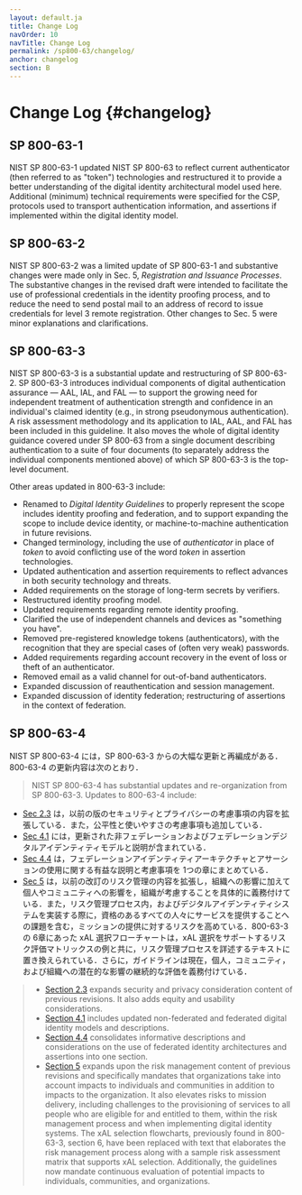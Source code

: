 ```yaml
---
layout: default.ja
title: Change Log
navOrder: 10
navTitle: Change Log
permalink: /sp800-63/changelog/
anchor: changelog
section: B
---
```


# Change Log {#changelog}

## SP 800-63-1

NIST SP 800-63-1 updated NIST SP 800-63 to reflect current authenticator (then referred to as "token") technologies and restructured it to provide a better understanding of the digital identity architectural model used here. Additional (minimum) technical requirements were specified for the CSP, protocols used to transport authentication information, and assertions if implemented within the digital identity model.

## SP 800-63-2

NIST SP 800-63-2 was a limited update of SP 800-63-1 and substantive changes were made only in Sec. 5, *Registration and Issuance Processes*. The substantive changes in the revised draft were intended to facilitate the use of professional credentials in the identity proofing process, and to reduce the need to send postal mail to an address of record to issue credentials for level 3 remote registration. Other changes to Sec. 5 were minor explanations and clarifications.

## SP 800-63-3

NIST SP 800-63-3 is a substantial update and restructuring of SP 800-63-2. SP 800-63-3 introduces individual components of digital authentication assurance &mdash; AAL, IAL, and FAL &mdash; to support the growing need for independent treatment of authentication strength and confidence in an individual's claimed identity (e.g., in strong pseudonymous authentication). A risk assessment methodology and its application to IAL, AAL, and FAL has been included in this guideline. It also moves the whole of digital identity guidance covered under SP 800-63 from a single document describing authentication to a suite of four documents (to separately address the individual components mentioned above) of which SP 800-63-3 is the top-level document.

Other areas updated in 800-63-3 include:

- Renamed to _Digital Identity Guidelines_ to properly represent the scope includes identity proofing and federation, and to support expanding the scope to include device identity, or machine-to-machine authentication in future revisions.
- Changed terminology, including the use of *authenticator* in place of *token* to avoid conflicting use of the word *token* in assertion technologies.
-	Updated authentication and assertion requirements to reflect advances in both security technology and threats.
-	Added requirements on the storage of long-term secrets by verifiers.
-  Restructured identity proofing model.
-	Updated requirements regarding remote identity proofing.
-	Clarified the use of independent channels and devices as "something you have".
-	Removed pre-registered knowledge tokens (authenticators), with the recognition that they are special cases of (often very weak) passwords.
-	Added requirements regarding account recovery in the event of loss or theft of an authenticator.
-	Removed email as a valid channel for out-of-band authenticators.
-   Expanded discussion of reauthentication and session management.
-   Expanded discussion of identity federation; restructuring of assertions in the context of federation.

## SP 800-63-4

NIST SP 800-63-4 には，SP 800-63-3 からの大幅な更新と再編成がある．800-63-4 の更新内容は次のとおり．

> NIST SP 800-63-4 has substantial updates and re-organization from SP 800-63-3. Updates to 800-63-4 include:

- [Sec 2.3](sec2_introduction.ja.md#ERMreqs) は，以前の版のセキュリティとプライバシーの考慮事項の内容を拡張している．また，公平性と使いやすさの考慮事項も追加している．
- [Sec 4.1](sec4_model.ja.md#s-4-1) には，更新された非フェデレーションおよびフェデレーションデジタルアイデンティティモデルと説明が含まれている．
- [Sec 4.4](sec4_model.ja.md#Federation) は，フェデレーションアイデンティティアーキテクチャとアサーションの使用に関する有益な説明と考慮事項を 1つの章にまとめている．
- [Sec 5](sec5_DIRM.ja.md#sec5) は，以前の改訂のリスク管理の内容を拡張し，組織への影響に加えて個人やコミュニティへの影響を，組織が考慮することを具体的に義務付けている．また，リスク管理プロセス内，およびデジタルアイデンティティシステムを実装する際に，資格のあるすべての人々にサービスを提供することへの課題を含む，ミッションの提供に対するリスクを高めている．800-63-3 の 6章にあった xAL 選択フローチャートは，xAL 選択をサポートするリスク評価マトリックスの例と共に，リスク管理プロセスを詳述するテキストに置き換えられている．さらに，ガイドラインは現在，個人，コミュニティ，および組織への潜在的な影響の継続的な評価を義務付けている．

> - [Section 2.3](sec2_introduction.md#ERMreqs) expands security and privacy consideration content of previous revisions. It also adds equity and usability considerations.
> - [Section 4.1](sec4_model.md#s-4-1) includes updated non-federated and federated digital identity models and descriptions.
> - [Section 4.4](sec4_model.md#Federation) consolidates informative descriptions and considerations on the use of federated identity architectures and assertions into one section.
> - [Section 5](sec5_DIRM.md#sec5) expands upon the risk management content of previous revisions and specifically mandates that organizations take into account impacts to individuals and communities in addition to impacts to the organization. It also elevates risks to mission delivery, including challenges to the provisioning of services to all people who are eligible for and entitled to them, within the risk management process and when implementing digital identity systems. The xAL selection flowcharts, previously found in 800-63-3, section 6, have been replaced with text that elaborates the risk management process along with a sample risk assessment matrix that supports xAL selection. Additionally, the guidelines now mandate continuous evaluation of potential impacts to individuals, communities, and organizations. 
